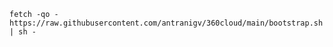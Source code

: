 
```console
fetch -qo - https://raw.githubusercontent.com/antranigv/360cloud/main/bootstrap.sh | sh -
```
